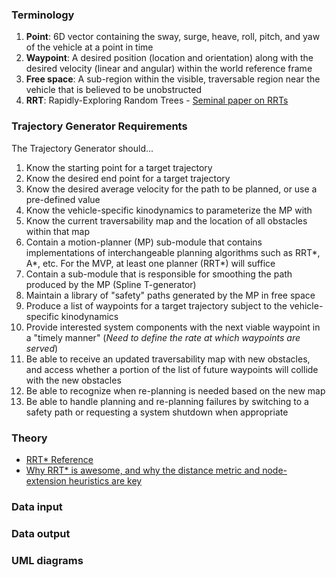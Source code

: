 ### Terminology ###

1. **Point**: 6D vector containing the sway, surge, heave, roll, pitch, and yaw of the vehicle at a point in time
1. **Waypoint**: A desired position (location and orientation) along with the desired velocity (linear and angular) within the world reference frame
1. **Free space**: A sub-region within the visible, traversable region near the vehicle that is believed to be unobstructed 
1. **RRT**: Rapidly-Exploring Random Trees - [Seminal paper on RRTs](http://webpages.uncc.edu/xiao/itcs6151-8151/RRT.pdf)

### Trajectory Generator Requirements ###

The Trajectory Generator should...

1. Know the starting point for a target trajectory
2. Know the desired end point for a target trajectory
3. Know the desired average velocity for the path to be planned, or use a pre-defined value 
4. Know the vehicle-specific kinodynamics to parameterize the MP with 
5. Know the current traversability map and the location of all obstacles within that map
6. Contain a motion-planner (MP) sub-module that contains implementations of interchangeable planning algorithms such as RRT*, A*, etc. For the MVP, at least one planner (RRT*) will suffice
7. Contain a sub-module that is responsible for smoothing the path produced by the MP (Spline T-generator)
8. Maintain a library of "safety" paths generated by the MP in free space
9. Produce a list of waypoints for a target trajectory subject to the vehicle-specific kinodynamics
10. Provide interested system components with the next viable waypoint in a "timely manner" (_Need to define the rate at which waypoints are served_)
11. Be able to receive an updated traversability map with new obstacles, and access whether a portion of
the list of future waypoints will collide with the new obstacles
12. Be able to recognize when re-planning is needed based on the new map 
13. Be able to handle planning and re-planning failures by switching to a safety path or requesting a system shutdown when appropriate 

### Theory ###

* [RRT* Reference](http://ijr.sagepub.com/content/30/7/846.full.pdf)
* [Why RRT* is awesome, and why the distance metric and node-extension heuristics are key](http://lis.csail.mit.edu/pubs/perez-icra12.pdf)

### Data input  ###

### Data output ###

### UML diagrams ###



